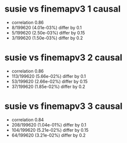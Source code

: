 # susie vs finemapv3  1 causal

- correlation 0.86
- 8/199620 (4.01e-03%) differ by 0.1
- 5/199620 (2.50e-03%) differ by 0.15
- 3/199620 (1.50e-03%) differ by 0.2


# susie vs finemapv3  2 causal

- correlation 0.86
- 113/199620 (5.66e-02%) differ by 0.1
- 53/199620 (2.66e-02%) differ by 0.15
- 37/199620 (1.85e-02%) differ by 0.2


# susie vs finemapv3  3 causal

- correlation 0.84
- 208/199620 (1.04e-01%) differ by 0.1
- 104/199620 (5.21e-02%) differ by 0.15
- 64/199620 (3.21e-02%) differ by 0.2


